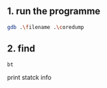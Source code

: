 ## 1. run the programme

```sh
gdb .\filename .\coredump
```

## 2. find 

```sh
bt
```
print statck info
